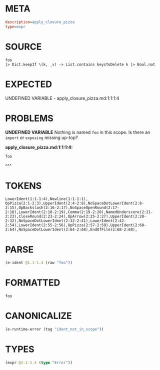 # META
~~~ini
description=apply_closure_pizza
type=expr
~~~
# SOURCE
~~~roc
foo
|> Dict.keepIf \(k, _v) -> List.contains keysToDelete k |> Bool.not
~~~
# EXPECTED
UNDEFINED VARIABLE - apply_closure_pizza.md:1:1:1:4
# PROBLEMS
**UNDEFINED VARIABLE**
Nothing is named `foo` in this scope.
Is there an `import` or `exposing` missing up-top?

**apply_closure_pizza.md:1:1:1:4:**
```roc
foo
```
^^^


# TOKENS
~~~zig
LowerIdent(1:1-1:4),Newline(1:1-1:1),
OpPizza(2:1-2:3),UpperIdent(2:4-2:8),NoSpaceDotLowerIdent(2:8-2:15),OpBackslash(2:16-2:17),NoSpaceOpenRound(2:17-2:18),LowerIdent(2:18-2:19),Comma(2:19-2:20),NamedUnderscore(2:21-2:23),CloseRound(2:23-2:24),OpArrow(2:25-2:27),UpperIdent(2:28-2:32),NoSpaceDotLowerIdent(2:32-2:41),LowerIdent(2:42-2:54),LowerIdent(2:55-2:56),OpPizza(2:57-2:59),UpperIdent(2:60-2:64),NoSpaceDotLowerIdent(2:64-2:68),EndOfFile(2:68-2:68),
~~~
# PARSE
~~~clojure
(e-ident @1.1-1.4 (raw "foo"))
~~~
# FORMATTED
~~~roc
foo
~~~
# CANONICALIZE
~~~clojure
(e-runtime-error (tag "ident_not_in_scope"))
~~~
# TYPES
~~~clojure
(expr @1.1-1.4 (type "Error"))
~~~
